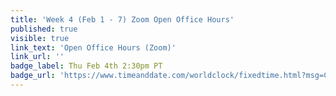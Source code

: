 ```yaml
---
title: 'Week 4 (Feb 1 - 7) Zoom Open Office Hours'
published: true
visible: true
link_text: 'Open Office Hours (Zoom)'
link_url: ''
badge_label: Thu Feb 4th 2:30pm PT
badge_url: 'https://www.timeanddate.com/worldclock/fixedtime.html?msg=CMPT-363+Review+and+Discussion&iso=20210202T1430&p1=256&ah=1&am=50'
---
```

